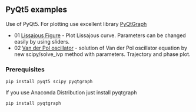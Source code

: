 ## PyQt5 examples
Use of PyQt5. For plotting use excellent library [PyQtGraph](http://www.pyqtgraph.org/)
* 01 [Lissajous Figure](https://en.wikipedia.org/wiki/Lissajous_curve) - Plot Lissajous curve. Parameters can be changed easily by using sliders.
* 02 [Van der Pol oscillator](https://en.wikipedia.org/wiki/Van_der_Pol_oscillator) - solution of Van der Pol oscillator equation 
by new scipy/solve_ivp method with parameters. Trajectory and phase plot.

### Prerequisites

```
pip install pyqt5 scipy pyqtgraph
```

If you use Anaconda Distribution just install pyqtgraph
```
pip install pyqtgraph
```
